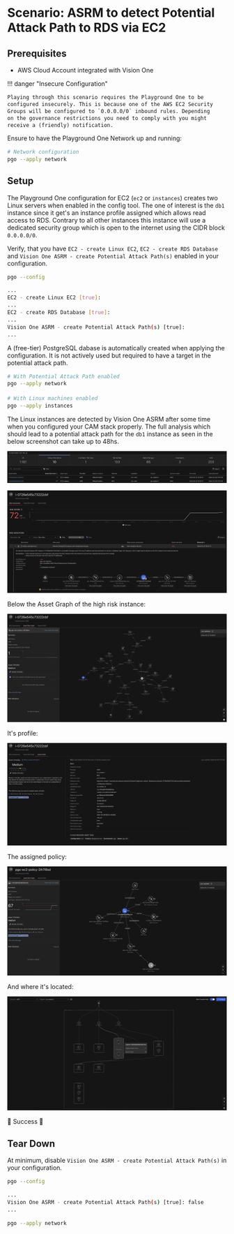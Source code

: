 # Scenario: ASRM to detect Potential Attack Path to RDS via EC2

## Prerequisites

- AWS Cloud Account integrated with Vision One

!!! danger "Insecure Configuration"

    Playing through this scenario requires the Playground One to be
    configured insecurely. This is because one of the AWS EC2 Security
    Groups will be configured to `0.0.0.0/0` inbound rules. Depending
    on the governance restrictions you need to comply with you might
    receive a (friendly) notification. 

Ensure to have the Playground One Network up and running:

```sh
# Network configuration
pgo --apply network
```

## Setup

The Playground One configuration for EC2 (`ec2` or `instances`) creates two Linux servers when enabled in the config tool. The one of interest is the `db1` instance since it get's an instance profile assigned which allows read access to RDS. Contrary to all other instances this instance will use a dedicated security group which is open to the internet using the CIDR block `0.0.0.0/0`.

Verify, that you have `EC2 - create Linux EC2`, `EC2 - create RDS Database` and `Vision One ASRM - create Potential Attack Path(s)` enabled in your configuration.

```sh
pgo --config
```

```sh
...
EC2 - create Linux EC2 [true]:
...
EC2 - create RDS Database [true]: 
...
Vision One ASRM - create Potential Attack Path(s) [true]:
...
```

A (free-tier) PostgreSQL dabase is automatically created when applying the configuration. It is not actively used but required to have a target in the potential attack path.

```sh
# With Potential Attack Path enabled
pgo --apply network

# With Linux machines enabled
pgo --apply instances
```

The Linux instances are detected by Vision One ASRM after some time when you configured your CAM stack properly. The full analysis which should lead to a potential attack path for the `db1` instance as seen in the below screenshot can take up to 48hs.

![alt text](images/asrm-ec2-attack-path-v2-01.png "Risk Detection")

![alt text](images/asrm-ec2-attack-path-v2-02.png "Attack Path")

Below the Asset Graph of the high risk instance:

![alt text](images/asrm-ec2-attack-path-v2-03.png "Asset Graph")

It's profile:

![alt text](images/asrm-ec2-attack-path-v2-05.png "Asset Profile")

The assigned policy:

![alt text](images/asrm-ec2-attack-path-v2-04.png "Instance Policy")

And where it's located:

![alt text](images/asrm-ec2-attack-path-v2-06.png "Region View")

🎉 Success 🎉

## Tear Down

At minimum, disable `Vision One ASRM - create Potential Attack Path(s)` in your configuration.

```sh
pgo --config
```

```sh
...
Vision One ASRM - create Potential Attack Path(s) [true]: false
...
```

```sh
pgo --apply network
```
